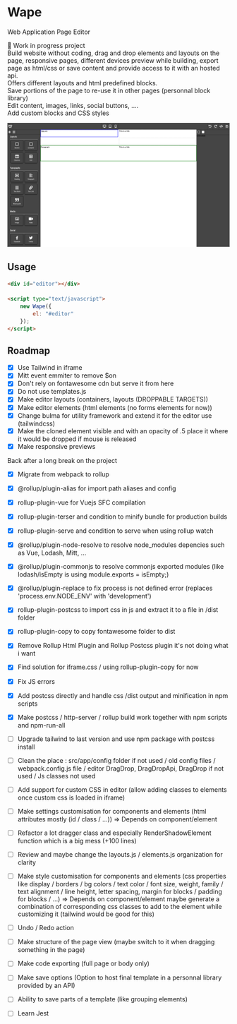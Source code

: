 # Wape
Web Application Page Editor  

:construction: Work in progress project  
Build website without coding, drag and drop elements and layouts on the page, responsive pages, different devices preview while building, export page as html/css or save content and provide access to it with an hosted api.  
Offers different layouts and html predefined blocks.  
Save portions of the page to re-use it in other pages (personnal block library)  
Edit content, images, links, social buttons, ....  
Add custom blocks and CSS styles  

<img src="readme/wape.png" width="700px" aly="wape preview"/>

## Usage
```html
<div id="editor"></div>

<script type="text/javascript">
    new Wape({
        el: "#editor"
    });
</script>
```

## Roadmap
- [X] Use Tailwind in iframe
- [X] Mitt event emmiter to remove $on
- [X] Don't rely on fontawesome cdn but serve it from here
- [X] Do not use templates.js
- [X] Make editor layouts (containers, layouts (DROPPABLE TARGETS))
- [X] Make editor elements (html elements (no forms elements for now))
- [X] Change bulma for utility framework and extend it for the editor use (tailwindcss)
- [X] Make the cloned element visible and with an opacity of .5 place it where it would be dropped if mouse is released
- [X] Make responsive previews

Back after a long break on the project  

- [X] Migrate from webpack to rollup
- [X] @rollup/plugin-alias for import path aliases and config
- [X] rollup-plugin-vue for Vuejs SFC compilation
- [X] rollup-plugin-terser and condition to minify bundle for production builds
- [X] rollup-plugin-serve and condition to serve when using rollup watch
- [X] @rollup/plugin-node-resolve to resolve node_modules depencies such as Vue, Lodash, Mitt, ...
- [X] @rollup/plugin-commonjs to resolve commonjs exported modules (like lodash/isEmpty is using module.exports = isEmpty;)
- [X] @rollup/plugin-replace to fix process is not defined error (replaces 'process.env.NODE_ENV' with 'development')
- [X] rollup-plugin-postcss to import css in js and extract it to a file in /dist folder
- [X] rollup-plugin-copy to copy fontawesome folder to dist
- [X] Remove Rollup Html Plugin and Rollup Postcss plugin it's not doing what i want
- [X] Find solution for iframe.css / using rollup-plugin-copy for now
- [X] Fix JS errors
- [X] Add postcss directly and handle css /dist output and minification in npm scripts
- [X] Make postcss / http-server / rollup build work together with npm scripts and npm-run-all
- [ ] Upgrade tailwind to last version and use npm package with postcss install
- [ ] Clean the place : src/app/config folder if not used / old config files / webpack.config.js file / editor DragDrop, DragDropApi, DragDrop if not used / Js classes not used

- [ ] Add support for custom CSS in editor (allow adding classes to elements once custom css is loaded in iframe)
- [ ] Make settings customisation for components and elements (html attributes mostly (id / class / ...)) => Depends on component/element
- [ ] Refactor a lot dragger class and especially RenderShadowElement function which is a big mess (+100 lines)
- [ ] Review and maybe change the layouts.js / elements.js organization for clarity
- [ ] Make style customisation for components and elements (css properties like display / borders / bg colors / text color / font size, weight, family / text alignment / line height, letter spacing, margin for blocks / padding for blocks / ...) => Depends on component/element maybe generate a combination of corresponding css classes to add to the element while customizing it (tailwind would be good for this)
- [ ] Undo / Redo action
- [ ] Make structure of the page view (maybe switch to it when dragging something in the page)
- [ ] Make code exporting (full page or body only)
- [ ] Make save options (Option to host final template in a personnal library provided by an API)
- [ ] Ability to save parts of a template (like grouping elements)
- [ ] Learn Jest
